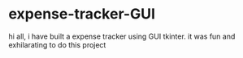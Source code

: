 # expense-tracker-GUI
hi all, i have built a expense tracker using GUI tkinter. it was fun and exhilarating to do this project

